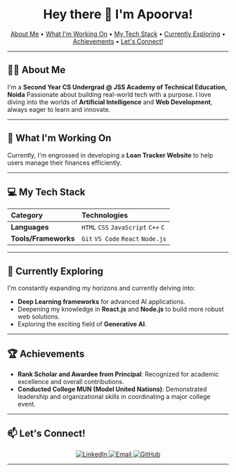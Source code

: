 
<div align="center">
  <h1>Hey there 👋 I'm Apoorva!</h1>
</div>

<p align="center">
  <a href="#about-me">About Me</a> •
  <a href="#what-im-working-on">What I'm Working On</a> •
  <a href="#my-tech-stack">My Tech Stack</a> •
  <a href="#currently-exploring">Currently Exploring</a> •
  <a href="#achievements">Achievements</a> •
  <a href="#lets-connect">Let's Connect!</a>
</p>

---

## 🙋‍♀️ About Me

I'm a **Second Year CS Undergrad @ JSS Academy of Technical Education, Noida** 
Passionate about building real-world tech with a purpose. 
I love diving into the worlds of **Artificial Intelligence** and **Web Development**, always eager to learn and innovate.

---

## 🚀 What I'm Working On

Currently, I'm engrossed in developing a **Loan Tracker Website** to help users manage their finances efficiently.

---

## 💻 My Tech Stack

| Category        | Technologies                                   |
| :-------------- | :--------------------------------------------- |
| **Languages** | `HTML` `CSS` `JavaScript` `C++` `C`           |
| **Tools/Frameworks** | `Git` `VS Code` `React` `Node.js`               |

---

## 🌱 Currently Exploring

I'm constantly expanding my horizons and currently delving into:

* **Deep Learning frameworks** for advanced AI applications.
* Deepening my knowledge in **React.js** and **Node.js** to build more robust web solutions.
* Exploring the exciting field of **Generative AI**.

---

## 🏆 Achievements

* **Rank Scholar and Awardee from Principal**: Recognized for academic excellence and overall contributions.
* **Conducted College MUN (Model United Nations)**: Demonstrated leadership and organizational skills in coordinating a major college event.

---

## 📫 Let's Connect!

<p align="center">
  <a href="linkedin.com/in/apoorva-garg-570a65298">
    <img src="https://img.shields.io/badge/LinkedIn-0077B5?style=for-the-badge&logo=linkedin&logoColor=white" alt="LinkedIn" />
  </a>
  <a href="apoorvagarg05@gmail.com">
    <img src="https://img.shields.io/badge/Email-D14836?style=for-the-badge&logo=gmail&logoColor=white" alt="Email" />
  </a>
  <a href="https://github.com/apoorva00100">
    <img src="https://img.shields.io/badge/GitHub-100000?style=for-the-badge&logo=github&logoColor=white" alt="GitHub" />
  </a>
</p>

---
